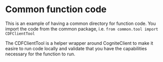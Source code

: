 # Common function code

This is an example of having a common directory for function code.
You import the code from the common package, i.e. `from common.tool import CDFClientTool`

The CDFClientTool is a helper wrapper around CogniteClient to make it easire to run
code locally and validate that you have the capabilities necessary for the function to run.

